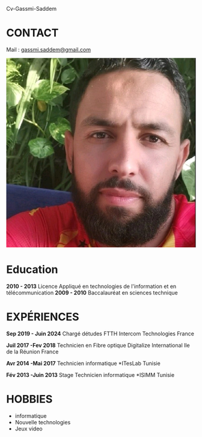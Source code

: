 Cv-Gassmi-Saddem

# CONTACT

Mail : gassmi.saddem@gmail.com  

![photo de moi](https://github.com/Saddemga/CV-/blob/main/saddem.jpg)  

# Education

**2010 - 2013**
Licence Appliqué en technologies de l'information et en télécommunication
**2009 - 2010**
Baccalauréat en sciences technique

    
# EXPÉRIENCES 

 **Sep 2019 - Juin 2024** 
 Chargé détudes FTTH
 Intercom Technologies France

 **Juil 2017 -Fev 2018** 
 Technicien en Fibre optique
 Digitalize International Ile de la Réunion France 

**Avr 2014 -Mai 2017** 
Technicien informatique 
*ITesLab Tunisie

**Fév 2013 -Juin 2013** 
 Stage Technicien informatique 
*ISIMM Tunisie

# HOBBIES

* informatique
* Nouvelle technologies  
* Jeux video 
  

